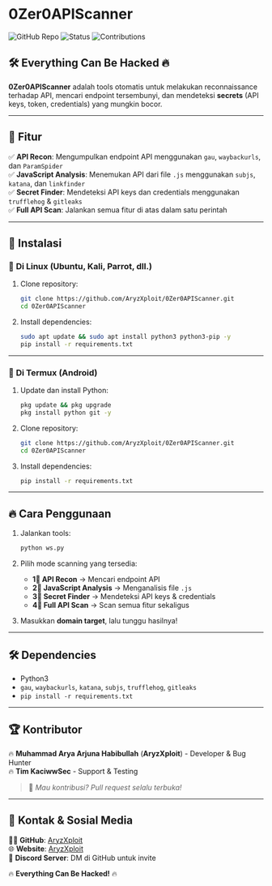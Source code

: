 # 0Zer0APIScanner

![GitHub Repo](https://img.shields.io/badge/GitHub-0Zer0APIScanner-blue?style=flat-square)
![Status](https://img.shields.io/badge/Status-Active-green?style=flat-square)
![Contributions](https://img.shields.io/badge/Contributions-Welcome-orange?style=flat-square)

## 🛠 Everything Can Be Hacked 🔥

**0Zer0APIScanner** adalah tools otomatis untuk melakukan reconnaissance terhadap API, mencari endpoint tersembunyi, dan mendeteksi **secrets** (API keys, token, credentials) yang mungkin bocor.

---

## 🎯 **Fitur**
✅ **API Recon**: Mengumpulkan endpoint API menggunakan `gau`, `waybackurls`, dan `ParamSpider`  
✅ **JavaScript Analysis**: Menemukan API dari file `.js` menggunakan `subjs`, `katana`, dan `linkfinder`  
✅ **Secret Finder**: Mendeteksi API keys dan credentials menggunakan `trufflehog` & `gitleaks`  
✅ **Full API Scan**: Jalankan semua fitur di atas dalam satu perintah  

---

## 🚀 **Instalasi**
### 📌 **Di Linux (Ubuntu, Kali, Parrot, dll.)**
1. Clone repository:
   ```sh
   git clone https://github.com/AryzXploit/0Zer0APIScanner.git
   cd 0Zer0APIScanner
   ```
2. Install dependencies:
   ```sh
   sudo apt update && sudo apt install python3 python3-pip -y
   pip install -r requirements.txt
   ```

---

### 📌 **Di Termux (Android)**
1. Update dan install Python:
   ```sh
   pkg update && pkg upgrade
   pkg install python git -y
   ```
2. Clone repository:
   ```sh
   git clone https://github.com/AryzXploit/0Zer0APIScanner.git
   cd 0Zer0APIScanner
   ```
3. Install dependencies:
   ```sh
   pip install -r requirements.txt
   ```

---

## 🔥 **Cara Penggunaan**
1. Jalankan tools:
   ```sh
   python ws.py
   ```
2. Pilih mode scanning yang tersedia:  
   - **1⃣ API Recon** → Mencari endpoint API  
   - **2⃣ JavaScript Analysis** → Menganalisis file `.js`  
   - **3⃣ Secret Finder** → Mendeteksi API keys & credentials  
   - **4⃣ Full API Scan** → Scan semua fitur sekaligus  

3. Masukkan **domain target**, lalu tunggu hasilnya!

---

## 🛠 **Dependencies**
- Python3
- `gau`, `waybackurls`, `katana`, `subjs`, `trufflehog`, `gitleaks`
- `pip install -r requirements.txt`

---

## 🏆 **Kontributor**
🔥 **Muhammad Arya Arjuna Habibullah** (**AryzXploit**) - Developer & Bug Hunter  
🔥 **Tim KaciwwSec** - Support & Testing  

> 🚀 *Mau kontribusi? Pull request selalu terbuka!*  

---

## 📌 **Kontak & Sosial Media**
👨‍💻 **GitHub**: [AryzXploit](https://github.com/AryzXploit)  
🌐 **Website**: [AryzXploit](https://lostsec.xyz)  
📲 **Discord Server**: DM di GitHub untuk invite  

🔥 **Everything Can Be Hacked!** 🔥

